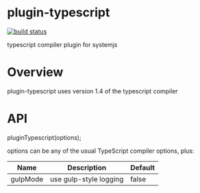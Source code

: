 plugin-typescript
============================
[![build status](https://secure.travis-ci.org/frankwallis/plugin-typescript.png?branch=master)](http://travis-ci.org/frankwallis/plugin-typescript)

typescript compiler plugin for systemjs

# Overview #

plugin-typescript uses version 1.4 of the typescript compiler

# API #

pluginTypescript(options);

options can be any of the usual TypeScript compiler options, plus:

Name       		   | Description											| Default
-------------------|--------------------------------------------------------|-----------
gulpMode           | use gulp-style logging									| false

